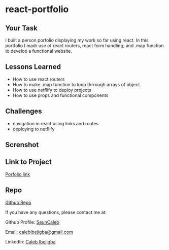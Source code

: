 # react-portfolio

## Your Task

 I built a person porfolio displaying my work so far using react. In this portfolio I madr use of react routers, react form handling, and .map function to develop a functional website.

## Lessons Learned 

* How to use react routers
* How to make .map function to loop thrrough arrays of object
* How to use netflify to deploy projects
* How to use props and functional components

## Challenges 
 * navigation in react using links and routes 
 * deploying to netflify
 
## Screnshot 

## Link to Project
[ Porfolio link ](https://seuncaleb.github.io/Portfolio1.0/) 

## Repo
[Github Repo](https://github.com/seuncaleb/react-portfolio)



If you have any questions, please contact me at: 
 
  Github Profile: [ SeunCaleb ]( https://github.com/seuncaleb )  

  Email:  calebibejigba@gmail.com

  LinkedIn: [ Caleb Ibejigba ]( https://www.linkedin.com/in/calebibejigba)
